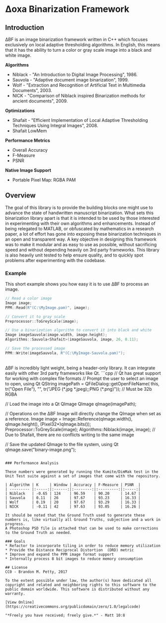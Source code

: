 # Δoxa Binarization Framework
## Introduction
ΔBF is an image binarization framework written in C++ which focuses exclusively on local adaptive thresholding algorithms.
In English, this means that it has the ability to turn a color or gray scale image into a black and white image.

**Algorithms**
* Niblack - "An Introduction to Digital Image Processing", 1986.
* Sauvola - "Adaptive document image binarization", 1999.
* Wolf - "Extraction and Recognition of Artificial Text in Multimedia Documents", 2003.
* NICK - "Comparison of Niblack inspired Binarization methods for ancient documents", 2009.

**Optimizations**
* Shafait - "Efficient Implementation of Local Adaptive Thresholding Techniques Using Integral Images", 2008.
* Shafait LowMem

**Performance Metrics**
* Overall Accuracy
* F-Measure
* PSNR

**Native Image Support**
* Portable Pixel Map: RGBA PAM

## Overview
The goal of this library is to provide the building blocks one might use to advance the state of handwritten manuscript binarization.
What sets this binarization library apart is that it is intended to be used by those interested in experimenting with their own algorithms and enhancements.
Instead of being relegated to MATLAB, or obfuscated by mathematics in a research paper, a lot of effort has gone into exposing these binarization techniques in an open and transparent way.
A key objective in designing this framework was to make it modular and as easy to use as possible, without sacrificing speed and without depending heavily on 3rd party frameworks.
This library is also heavily unit tested to help ensure quality, and to quickly spot problems after experimenting with the codebase.

### Example
This short example shows you how easy it is to use ΔBF to process an image.

```cpp
// Read a color image
Image image;
PPM::Read(R"(C:\MyImage.pam)", image);

// Convert it to gray scale
Preprocessor::ToGreyScale(image);

// Use a binarization algorithm to convert it into black and white
Image imageSauvola(image.width, image.height);
Algorithms::Sauvola<Shafait>(imageSauvola, image, 26, 0.11);

// Save the processed image
PPM::Write(imageSauvola, R"(C:\MyImage-Sauvola.pam)");
```
<br/>
ΔBF is incredibly light weight, being a header-only library.  It can integrate easily with other 3rd party frameworks like Qt.
```cpp
// Qt has great support for working with complex file formats
// Prompt the user to select an image to open, using Qt
QString imagePath = 
	QFileDialog::getOpenFileName(
		this,
		tr("Open File"),
		"",
		tr("JPEG (*.jpg *.jpeg);;PNG (*.png)")); // Must be 32b RGBA

// Load the image into a Qt QImage
QImage qImage(imagePath);

// Operations on the ΔBF Image will directly change the QImage when set as a reference.
Image image = Image::Reference(qImage.width(), qImage.height(), (Pixel32*)qImage.bits());
Preprocessor::ToGreyScale(image);
Algorithms::Niblack<Shafait>(image, image);  // Due to Shafait, there are no conflicts writing to the same image

// Save the updated QImage to the file system, using Qt
qImage.save("binary-image.png");
```

### Performance Analysis

These numbers were generated by running the Kumite/DimMak test in the Unit Test suite against a set of images that come with the repository.

| Algorithm | K     | Window | Accuracy | F-Measure | PSNR  |
| --------- |:-----:|:------:|:--------:|:---------:|:-----:|
| Niblack   | -0.65 | 124    | 96.59    | 90.20     | 14.67 |
| Sauvola   | 0.11  | 26     | 97.67    | 93.23     | 16.33 |
| Wolf      | 0.19  | 20     | 97.67    | 93.29     | 16.33 |
| NICK      | -0.11 | 42     | 97.63    | 93.05     | 16.26 |

It should be noted that the Ground Truth used to generate these numbers is, like virtually all Ground Truths, subjective and a work in progress.
A Photoshop PSD file is attached that can be used to make corrections to the Ground Truth as needed.

### Goals
* Refactor to incorporate tiling in order to reduce memory utilization
* Provide the Distance Reciprocal Distortion  (DRD) metric
* Improve and expand the PPM image format support
* Internally process 8 bit images to reduce memory consumption

## License
CC0 - Brandon M. Petty, 2017

To the extent possible under law, the author(s) have dedicated all copyright and related and neighboring rights to this software to the public domain worldwide. This software is distributed without any warranty.

[View Online](https://creativecommons.org/publicdomain/zero/1.0/legalcode)

"*Freely you have received; freely give.*" - Matt 10:8